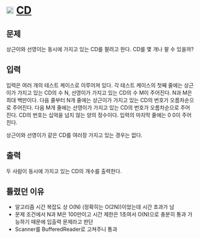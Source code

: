 # <img src="https://d2gd6pc034wcta.cloudfront.net/tier/6.svg" class="solvedac-tier" width=20> [CD](https://www.acmicpc.net/problem/4158)

## 문제
상근이와 선영이는 동시에 가지고 있는 CD를 팔려고 한다. CD를 몇 개나 팔 수 있을까?

## 입력
입력은 여러 개의 테스트 케이스로 이루어져 있다. 각 테스트 케이스의 첫째 줄에는 상근이가 가지고 있는 CD의 수 N, 선영이가 가지고 있는 CD의 수 M이 주어진다. N과 M은 최대 백만이다. 다음 줄부터 N개 줄에는 상근이가 가지고 있는 CD의 번호가 오름차순으로 주어진다. 다음 M개 줄에는 선영이가 가지고 있는 CD의 번호가 오름차순으로 주어진다. CD의 번호는 십억을 넘지 않는 양의 정수이다. 입력의 마지막 줄에는 0 0이 주어진다.

상근이와 선영이가 같은 CD를 여러장 가지고 있는 경우는 없다.

## 출력
두 사람이 동시에 가지고 있는 CD의 개수를 출력한다.

## 틀렸던 이유
 - 알고리즘 시간 복잡도 상 O(N) (정확히는 O(2N))이었는데 시간 초과가 남
 - 문제 조건에서 N과 M은 100만이고 시간 제한은 1초여서 O(N)으로 충분히 통과 가능하기 때문에 입출력 문제라고 판단
 - Scanner를 BufferedReader로 고쳐주니 통과
